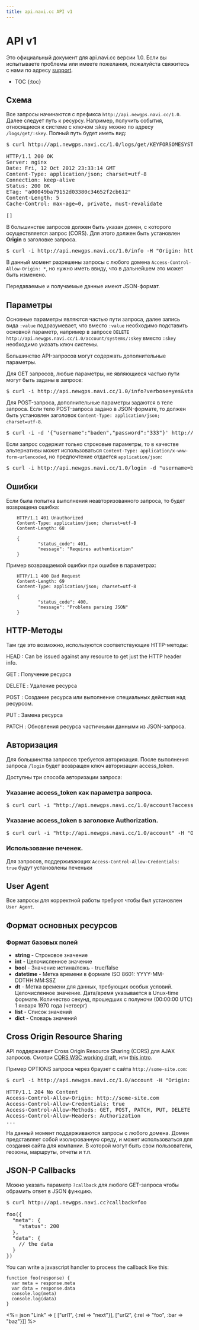 ```yaml
---
title: api.navi.cc API v1
---
```


# API v1

Это официальный документ для api.navi.cc версии 1.0. Если вы испытываете проблемы или имеете пожелания, пожалуйста свяжитесь с нами по адресу [support](mailto:baden.i.ua@gmail.com?subject=api.navi.cc_APIv1).

* TOC
{:toc}

## Схема

Все запросы начинаются с префикса `http://api.newgps.navi.cc/1.0`. Далее следует путь к ресурсу. Например, получить события, относящиеся к системе с ключом :skey можно по адресу `/logs/get/:skey`. Полный путь будет иметь вид:

<pre class="terminal">
$ curl http://api.newgps.navi.cc/1.0/logs/get/KEYFORSOMESYSTEM

HTTP/1.1 200 OK
Server: nginx
Date: Fri, 12 Oct 2012 23:33:14 GMT
Content-Type: application/json; charset=utf-8
Connection: keep-alive
Status: 200 OK
ETag: "a00049ba79152d03380c34652f2cb612"
Content-Length: 5
Cache-Control: max-age=0, private, must-revalidate

[]
</pre>

В большинстве запросов должен быть указан домен, с которого осуществляется запрос (CORS). Для этого должен быть установлен **Origin** в заголовке запроса.

<pre class="terminal">
$ curl -i http://api.newgps.navi.cc/1.0/info -H "Origin: http://some-site.com"
</pre>

В данный момент разрешены запросы с любого домена `Access-Control-Allow-Origin: *`, но нужно иметь ввиду, что в дальнейшем это может быть изменено.

Передаваемые и получаемые данные имеют JSON-формат.

## Параметры

Основные параметры являются частью пути запроса, далее запись вида `:value` подразумевает, что вместо `:value` необходимо подставить основной параметр, например в запросе `DELETE http://api.newgps.navi.cc/1.0/account/systems/:skey` вместо `:skey` необходимо указать ключ системы.

Большинство API-запросов могут содержать дополнительные параметры.

Для GET запросов, любые параметры, не являющиеся частью пути могут быть заданы в запросе:

<pre class="terminal">
$ curl -i http://api.newgps.navi.cc/1.0/info?verbose=yes&state=all
</pre>

Для POST-запроса, дополнительные параметры задаются в теле запроса. Если тело POST-запроса задано в JSON-формате, то должен быть установлен заголовок `Content-Type: application/json; charset=utf-8`.

<pre class="terminal">
$ curl -i -d '{"username":"baden","password":"333"}' http://api.newgps.navi.cc/1.0/login -H "Content-type: application/json;charset=UTF-8" -H "Origin: http://some-site.com"
</pre>

Если запрос содержит только строковые параметры, то в качестве альтернативы может использоватьcя `Content-Type: application/x-www-form-urlencoded`, но предпочтение отдается `application/json`:

<pre class="terminal">
$ curl -i http://api.newgps.navi.cc/1.0/login -d "username=baden&password=333" -H "Origin: http://some-site.com"
</pre>

## Ошибки

Если была попытка выполнения неавторизованного запроса, то будет возвращена ошибка:

        HTTP/1.1 401 Unauthorized
        Content-Type: application/json; charset=utf-8
        Content-Length: 68

        {
                "status_code": 401,
                "message": "Requires authentication"
        }

Пример возвращаемой ошибки при ошибке в параметрах:

        HTTP/1.1 400 Bad Request
        Content-Length: 69
        Content-Type: application/json; charset=utf-8

        {
                "status_code": 400,
                "message": "Problems parsing JSON"
        }

## HTTP-Методы

Там где это возможно, используются соответствующие HTTP-методы:

HEAD
: Can be issued against any resource to get just the HTTP header info.

GET
: Получение ресурса

DELETE
: Удаление ресурса

POST
: Создание ресурса или выполнение специальных действия над ресурсом.

PUT
: Замена ресурса

PATCH
: Обновления ресурса частичными данными из JSON-запроса.

## Авторизация

Для большинства запросов требуется авторизация. После выполнения запроса `/login` будет возвращен ключ авторизации access_token.

Доступны три способа авторизации запроса:

### Указание access_token как параметра запроса.

<pre class="terminal">
$ curl curl -i "http://api.newgps.navi.cc/1.0/account?access_token=ACCESS_TOKEN" -H "Origin: http://some-site.com"
</pre>

### Указание access_token в заголовке Authorization.

<pre class="terminal">
$ curl curl -i "http://api.newgps.navi.cc/1.0/account" -H "Origin: http://some-site.com" -H "X-Authorization: ACCESS_TOKEN"
</pre>

### Использование печенек.

Для запросов, поддерживающих `Access-Control-Allow-Credentials: true` будут установлены печеньки


## User Agent

Все запросы для корректной работы требуют чтобы был установлен `User Agent`.

## Формат основных ресурсов

### Формат базовых полей

- **string** - Строковое значение
- **int** - Целочисленное значение
- **bool** - Значение истина/ложь - true/false
- **datetime** - Метка времени в формате ISO 8601: YYYY-MM-DDTHH:MM:SSZ
- **dt** - Метка времени для данных, требующих особых условий.
  Целочисленное значение. Дата/время указывается в Unux-time формате. Количество секунд, прошедших с полуночи (00:00:00 UTC) 1 января 1970 года (четверг)
- **list** - Список значений
- **dict** - Словарь значений


## Cross Origin Resource Sharing

API поддерживает Cross Origin Resource Sharing (CORS) для AJAX запросов.
Смотри [CORS W3C working draft](http://www.w3.org/TR/cors), или
[this intro](http://code.google.com/p/html5security/wiki/CrossOriginRequestSecurity).

Пример OPTIONS запроса через браузет с сайта `http://some-site.com`:

<pre class="terminal">
$ curl -i http://api.newgps.navi.cc/1.0/account -H "Origin: http://some-site.com" -X OPTIONS

HTTP/1.1 204 No Content
Access-Control-Allow-Origin: http://some-site.com
Access-Control-Allow-Credentials: true
Access-Control-Allow-Methods: GET, POST, PATCH, PUT, DELETE
Access-Control-Allow-Headers: Authorization
...
</pre>

На данный момент поддерживаются запросы с любого домена. Домен представляет собой изолированную среду,
и может использоваться для создания сайта для компании. В которой могут быть свои пользователи, геозоны, маршруты, отчеты и т.п.

## JSON-P Callbacks

Можно указать параметр `?callback` для любого GET-запроса чтобы обрамить ответ в JSON функцию.

<pre class="terminal">
$ curl http://api.newgps.navi.cc?callback=foo

foo({
  "meta": {
    "status": 200
  },
  "data": {
    // the data
  }
})
</pre>


You can write a javascript handler to process the callback like this:

<pre class="highlight"><code class="language-javascript">function foo(response) {
  var meta = response.meta
  var data = response.data
  console.log(meta)
  console.log(data)
}</code></pre>



<%= json "Link" => [
  ["url1", {:rel => "next"}],
  ["url2", {:rel => "foo", :bar => "baz"}]] %>

